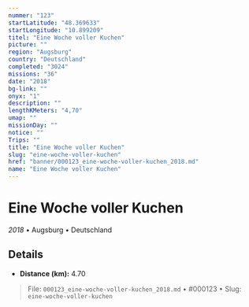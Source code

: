 ```yaml
---
nummer: "123"
startLatitude: "48.369633"
startLongitude: "10.899209"
titel: "Eine Woche voller Kuchen"
picture: ""
region: "Augsburg"
country: "Deutschland"
completed: "3024"
missions: "36"
date: "2018"
bg-link: ""
onyx: "1"
description: ""
lengthKMeters: "4,70"
umap: ""
missionDay: ""
notice: ""
Trips: ""
title: "Eine Woche voller Kuchen"
slug: "eine-woche-voller-kuchen"
href: "banner/000123_eine-woche-voller-kuchen_2018.md"
name: "Eine Woche voller Kuchen"
---
```

# Eine Woche voller Kuchen

*2018* • Augsburg • Deutschland





## Details
- **Distance (km):** 4.70









> File: `000123_eine-woche-voller-kuchen_2018.md` • #000123 • Slug: `eine-woche-voller-kuchen`
